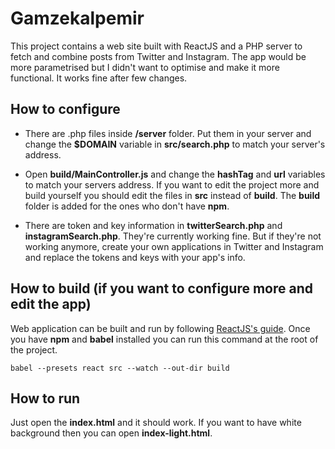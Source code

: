 # Gamzekalpemir

This project contains a web site built with ReactJS and a PHP server to fetch and combine posts from Twitter and Instagram.
The app would be more parametrised but I didn't want to optimise and make it more functional. It works fine after few changes.

## How to configure

* There are .php files inside **/server** folder. Put them in your server and change the **$DOMAIN** variable in **src/search.php** to match your server's address.

* Open **build/MainController.js** and change the **hashTag** and **url** variables to match your servers address. If you want to edit the project more and build yourself you should edit the files in **src** instead of **build**. The **build** folder is added for the ones who don't have **npm**.

* There are token and key information in **twitterSearch.php** and **instagramSearch.php**. They're currently working fine. But if they're not working anymore, create your own applications in Twitter and Instagram and replace the tokens and keys with your app's info.

## How to build (if you want to configure more and edit the app)

Web application can be built and run by following [ReactJS's guide](https://facebook.github.io/react/docs/getting-started.html).
Once you have **npm** and **babel** installed you can run this command at the root of the project.

 `babel --presets react src --watch --out-dir build`

## How to run
Just open the **index.html** and it should work. If you want to have white background then you can open **index-light.html**.